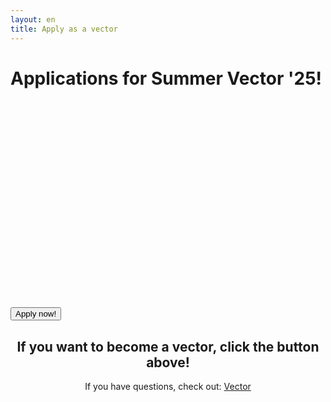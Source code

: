 ```yaml
---
layout: en
title: Apply as a vector
---
```


<h1 id="titel">Applications for Summer Vector '25!</h1>

<div id="poster-image" style="margin: auto; width: 530px; height: 300px; background-image: url('/static/img/endeligåbent.gif');">
</div>

<p>
	<br/>
  	<a style="text-align: center;">
  	<a href="https://forms.gle/RbAEkbadRTaW6dCQA" target="_blank">
	<button class="applyBtn">Apply now! </button></a>


<h2 style="text-align: center;"> If you want to become a vector, click the button above!</h2>


<p style="text-align: center;">If you have questions, check out: <a href="/en/vektor">Vector</a> </p>

<script>

  function showVectorApplication() {
    var div = document.getElementById("n")
    var n = document.getElementById("nn")
    var titel = document.getElementById("titel")
    titel.innerHTML = "The application for Vector'24 is open!"
    n.remove()
    div.innerHTML = '<br / ><a style="text-align: center;"href="https://forms.gle/LtQ5aKVS3YCN8Cbq6"; target="_blank"><button class="applyBtn">Apply now!</button></a><br />'
  }

  var deadline = new Date("February 11, 2024 00:00:01");
  if (deadline > new Date) {
    showVectorApplication()
  }
    
</script>